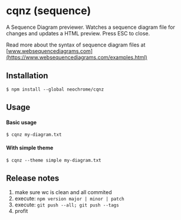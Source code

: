 # cqnz (sequence)
A Sequence Diagram previewer.
Watches a sequence diagram file for changes and updates a HTML preview.
Press ESC to close.

Read more about the syntax of sequence diagram files at [www.websequencediagrams.com](https://www.websequencediagrams.com/examples.html)

## Installation
```
$ npm install --global neochrome/cqnz
```

## Usage
#### Basic usage
```
$ cqnz my-diagram.txt
```

#### With simple theme
```
$ cqnz --theme simple my-diagram.txt
```

## Release notes
1. make sure wc is clean and all commited
2. execute: `npm version major | minor | patch`
3. execute: `git push --all; git push --tags`
4. profit

